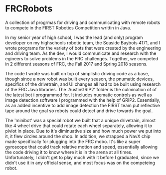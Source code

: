 # FRCRobots
A collection of progrmas for driving and communicating with remote robots to compete in the FIRST Robotics Competition writtin in Java.

  In my senior year of high school, I was the lead (and only) program developer on my highschools robotic team, the Seaside Baybots 4171, and I wrote programs for the variety of bots that were created by the engineering and driving team. As the dev, I would communicate and research with the egineers to solve problems in the FRC challenges. Together, we competed in 2 different seasons of FRC, the Fall 2017 and Spring 2018 seasons.

  The code I wrote was built on top of simplistic driving code as a base, though since a new robot was built every season, the pnumatic devices, specifics of the drivetrain, and UI changes all had to be built using research of the FRC Java libraries. The 'AustinGRIP2' folder is the culmination of of the latest bot i programmed for. It includes nuematic controls as well as image detection software I programmed with the help of GRIP2. Essentially, as an added incentive to add image detection the FIRST team put reflective tape around the goal so robots could detect and drive towards the goal.
  
  The 'minibot' was a special robot we built that a unique drivetrain, almost like 4 wheel drive that could rotate each wheel separately, allowing it to piviot in place. Due to it's diminuative size and how much power we put into it, it flew circles around the shop. In addition, we strapped a NavX chip made specifically for plugging into the FRC mobo. It's like a super gyroscope that could track relative motion and speed, essentially allowing the code driving it to know where it is in the arena at all times. Unfortunately, I didn't get to play much with it before I graduated, since we didn't use it in any official sense, and most focus was on the competeing robot.
